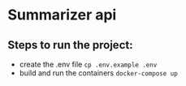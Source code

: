 # Summarizer api

## Steps to run the project:
- create the .env file `cp .env.example .env`
- build and run the containers `docker-compose up`
